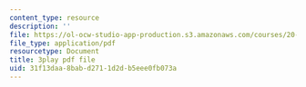 ```yaml
---
content_type: resource
description: ''
file: https://ol-ocw-studio-app-production.s3.amazonaws.com/courses/20-219-becoming-the-next-bill-nye-writing-and-hosting-the-educational-show-january-iap-2015/31f13daa8babd2711d2db5eee0fb073a_aHygKFodPKg.pdf
file_type: application/pdf
resourcetype: Document
title: 3play pdf file
uid: 31f13daa-8bab-d271-1d2d-b5eee0fb073a
---
```

